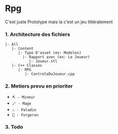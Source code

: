 # Rpg
C'est juste Prototype mais la c'est un jeu littéralement

### 1. Architecture des fichiers

```
|- All
   |- Content
      |- Type D'asset (ex: Modeles)
        |- Rapport avec (ex: Le Joueur)
           |- Joueur.stl
   |- C++ Classes
      |- RPG
         |- ControleDuJoueur.cpp
```

### 2. Metiers prevu en prioriter

- `⛏️ - Mineur`
- `🪄 - Mage`
- `⚔️ - Paladin`
- `🔨 - Forgeron`

### 3. Todo
